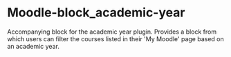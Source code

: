Moodle-block_academic-year
==========================

Accompanying block for the academic year plugin. Provides a block from which users can filter the courses listed in their 'My Moodle' page based on an academic year.

